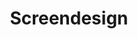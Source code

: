 ---
title: Screendesign
studiengang: Modul im Studiengang <a href="https://www.medieninformatik.th-koeln.de/">Medieninformatik (Bachelor-Programm)</a>
weitere-infos: 1. und 3. Fachsemester
angeboten-im: jedes Wintersemester
website: https://th-koeln.github.io/mi-bachelor-screendesign/
tags: screendesign, webdesign, frontend, simplicity
published: true
---
